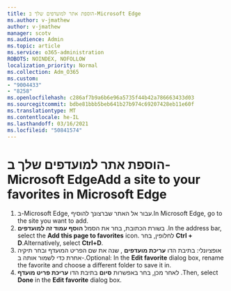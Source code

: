 ```yaml
---
title: הוספת אתר למועדפים שלך ב-Microsoft Edge
ms.author: v-jmathew
author: v-jmathew
manager: scotv
ms.audience: Admin
ms.topic: article
ms.service: o365-administration
ROBOTS: NOINDEX, NOFOLLOW
localization_priority: Normal
ms.collection: Adm_O365
ms.custom:
- "9004433"
- "8258"
ms.openlocfilehash: c286af7b9a6b6e96a5735f44b42a786663433d03
ms.sourcegitcommit: bdbe81bbb5beb641b27b974c69207428eb11e60f
ms.translationtype: MT
ms.contentlocale: he-IL
ms.lasthandoff: 03/16/2021
ms.locfileid: "50841574"
---
```

# <a name="add-a-site-to-your-favorites-in-microsoft-edge"></a><span data-ttu-id="d9f52-102">הוספת אתר למועדפים שלך ב-Microsoft Edge</span><span class="sxs-lookup"><span data-stu-id="d9f52-102">Add a site to your favorites in Microsoft Edge</span></span>

1. <span data-ttu-id="d9f52-103">ב-Microsoft Edge, עבור אל האתר שברצונך להוסיף.</span><span class="sxs-lookup"><span data-stu-id="d9f52-103">In Microsoft Edge, go to the site you want to add.</span></span>
2. <span data-ttu-id="d9f52-104">בשורת הכתובת, בחר את הסמל **הוסף עמוד זה למועדפים** .</span><span class="sxs-lookup"><span data-stu-id="d9f52-104">In the address bar, select the **Add this page to favorites** icon.</span></span> <span data-ttu-id="d9f52-105">לחלופין, בחר **Ctrl + D**.</span><span class="sxs-lookup"><span data-stu-id="d9f52-105">Alternatively, select **Ctrl+D**.</span></span>
3. <span data-ttu-id="d9f52-106">אופציונלי: בתיבת הדו **עריכת מועדפים** , שנה את שם הפריט המועדף ובחר תיקיה אחרת כדי לשמור אותה ב-.</span><span class="sxs-lookup"><span data-stu-id="d9f52-106">Optional: In the **Edit favorite** dialog box, rename the favorite and choose a different folder to save it in.</span></span>
4. <span data-ttu-id="d9f52-107">לאחר מכן, בחר באפשרות **סיום** בתיבת הדו **עריכת פריט מועדף** .</span><span class="sxs-lookup"><span data-stu-id="d9f52-107">Then, select **Done** in the **Edit favorite** dialog box.</span></span>
